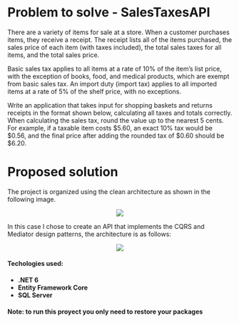 # Problem to solve - SalesTaxesAPI
There are a variety of items for sale at a store. When a customer purchases items, they receive a receipt. The receipt 
lists all of the items purchased, the sales price of each item (with taxes included), the total sales taxes for all items, 
and the total sales price.

Basic sales tax applies to all items at a rate of 10% of the item’s list price, with the exception of books, food, and 
medical products, which are exempt from basic sales tax. An import duty (import tax) applies to all imported items at 
a rate of 5% of the shelf price, with no exceptions. 

Write an application that takes input for shopping baskets and returns receipts in the format shown below, calculating 
all taxes and totals correctly. When calculating the sales tax, round the value up to the nearest 5 cents. For example, if 
a taxable item costs $5.60, an exact 10% tax would be $0.56, and the final price after adding the rounded tax of $0.60 
should be $6.20. 

# Proposed solution

The project is organized using the clean architecture as shown in the following image.

<p align="center">
  <img src="https://docs.microsoft.com/en-us/dotnet/architecture/modern-web-apps-azure/media/image5-7.png" />
</p>

In this case I chose to create an API that implements the CQRS and Mediator design patterns, the architecture is as follows:

<p align="center">
  <img src="https://miro.medium.com/max/698/1*2k3di0WZPrlYoVsGfiLs_Q.png" />
</p>

<h4>Techologies used:<h4/>

<ul>
  <li>.NET 6</li>
  <li>Entity Framework Core</li>
  <li>SQL Server</li>
</ul>

<h4>Note: to run this proyect you only need to restore your packages</h4>





